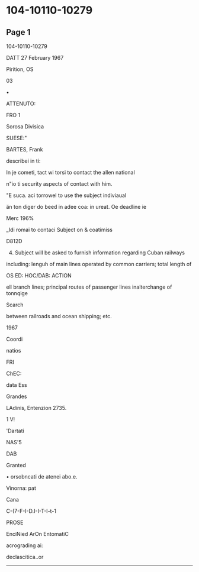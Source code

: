 # 104-10110-10279

## Page 1

104-10110-10279

DATT 27 February 1967

Pirition, OS

03

•

ATTENUTO:

FRO 1

Sorosa Divisica

SUESE:"

BARTES, Frank

describei in ti:

In je cometi, tact wi torsi to contact the allen national

n"io ti security aspects of contact with him.

"E suca. aci torrowel to use the subject indiviaual

än ton diger do beed in adee coa: in ureat. Oe deadline ie

Merc 196%

_Idi romai to contaci Subject on & coatimiss

D812D

4. Subject will be asked to furnish information regarding Cuban railways

including: lenguh of main lines operated by common carriers; total length of

OS ED: HOC/DAB: ACTION

ell branch lines; principal routes of passenger lines inalterchange of tonnqige

Scarch

between railroads and ocean shipping; etc.

1967

Coordi

natios

FRI

ChEC:

data Ess

Grandes

LAdinis, Entenzion 2735.

1 V!

'Dartati

NAS'5

DAB

Granted

• orsobncati de atenei abo.e.

Vinorna: pat

Cana

C-(7-F-I-D.I-I-T-I-t-1

PROSE

EnciNied ArOn EntomatiC

acrograding ai:

declascitica..or

---

